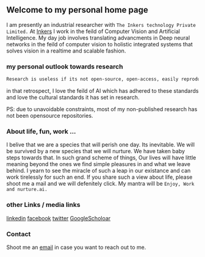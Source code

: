 ## Welcome to my personal home page

I am presently an industrial researcher with `The Inkers technology Private Limited.` At [Inkers](https://theinkers.com) I work in the feild of Computer Vision and Artificial Intelligence. My day job involves translating advancments in Deep neural networks in the feild of computer vision to holistic integrated systems that solves vision in a realtime and scalable fashion. 

### my personal outlook towards research

```markdown
Research is useless if its not open-source, open-access, easily reproducable and collaborative. 
```
in that retrospect, I love the feild of AI which has adhered to these standards and love the cultural standards it has set in research.

PS: due to unavoidable constraints, most of my non-published research has not been opensource repositories. 

### About life, fun, work ...

I belive that we are a species that will perish one day. Its inevitable. We will be survived by a new species that we will nurture. We have taken baby steps towards that. In such grand scheme of things, Our lives will have little meaning beyond the ones we find simple pleasures in and what we leave behind. I yearn to see the miracle of such a leap in our existance and can work tirelessly for such an end. If you share such a view about life, please shoot me a mail and we will defenitely click. My mantra will be `Enjoy, Work and nurture.ai.`

### other Links / media links
[linkedin](https://www.linkedin.com/in/anilprasadmn/)
[facebook](https://www.facebook.com/anilprasadmn)
[twitter](https://twitter.com/anilprasadmn)
[GoogleScholoar](https://scholar.google.com/citations?user=wbhEKCcAAAAJ&hl=en)

### Contact
Shoot me an [email](anilprasadmn@gmail.com) in case you want to reach out to me. 
